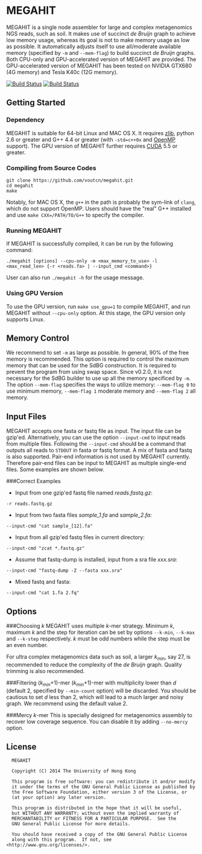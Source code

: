 MEGAHIT
=========

MEGAHIT is a single node assembler for large and complex metagenomics NGS reads, such as soil. It makes use of succinct *de Bruijn* graph to achieve low memory usage, whereas its goal is not to make memory usage as low as possible. It automatically adjusts itself to use all/moderate available memory (specified by `-m` and `--mem-flag`) to build succinct *de Bruijn* graphs. Both CPU-only and GPU-accelerated version of MEGAHIT are provided. The GPU-accelerated version of MEGAHIT has been tested on NVIDIA GTX680 (4G memory) and Tesla K40c (12G memory).

[![Build Status](https://travis-ci.org/voutcn/megahit.svg)](https://travis-ci.org/voutcn/megahit)
[![Build Status](https://drone.io/github.com/voutcn/megahit/status.png)](https://drone.io/github.com/voutcn/megahit/latest)

Getting Started
----------------

### Dependency
MEGAHIT is suitable for 64-bit Linux and MAC OS X. It requires [zlib](http://www.zlib.net/), python 2.6 or greater and G++ 4.4 or greater (with `-std=c++0x` and [OpenMP](http://openmp.org) support). The GPU version of MEGAHIT further requires [CUDA](https://developer.nvidia.com/cuda-toolkit) 5.5 or greater.

### Compiling from Source Codes
```
git clone https://github.com/voutcn/megahit.git
cd megahit
make
```

Notably, for MAC OS X, the `g++` in the path is probably the sym-link of `clang`, which do not support OpenMP. Users should have the "real" G++ installed and use `make CXX=/PATH/TO/G++` to specify the compiler.

### Running MEGAHIT
If MEGAHIT is successfully compiled, it can be run by the following command:

```
./megahit [options] --cpu-only -m <max_memory_to_use> -l <max_read_len> {-r <reads.fa> | --input_cmd <command>}
```

User can also run `./megahit -h` for the usage message.

### Using GPU Version
To use the GPU version, run `make use_gpu=1` to compile MEGAHIT, and run MEGAHIT without `--cpu-only` option. At this stage, the GPU version only supports Linux.


Memory Control
----------------
We recommend to set `-m` as large as possible. In general, 90% of the free memory is recommended. This option is required to control the maximum memory that can be used for the SdBG construction. It is required to prevent the program from using swap space.
Since v0.2.0, it is not necessary for the SdBG builder to use up all the memory specificed by `-m`. The option `--mem-flag` specifies the ways to utilize memory: `--mem-flag 0` to use minimum memory, `--mem-flag 1` moderate memory and `--mem-flag 2` all memory.

Input Files
--------------

MEGAHIT accepts one fasta or fastq file as input. The input file can be gzip'ed. Alternatively, you can use the option `--input-cmd` to input reads from multiple files. Following the `--input-cmd` should be a command that outputs all reads to `STDOUT` in fasta or fastq format. A mix of fasta and fastq is also supported. Pair-end information is not used by MEGAHIT currently. Therefore pair-end files can be input to MEGAHIT as multiple single-end files. Some examples are shown below.

###Correct Examples
* Input from one gzip'ed fastq file named *reads.fastq.gz*:
```
-r reads.fastq.gz
```
* Input from two fasta files *sample_1.fa* and *sample_2.fa*:
```
--input-cmd "cat sample_[12].fa"
```
* Input from all gzip'ed fastq files in current directory:
```
--input-cmd "zcat *.fastq.gz"
```
* Assume that fastq-dump is installed, input from a sra file *xxx.sra*:
```
--input-cmd "fastq-dump -Z --fasta xxx.sra"
```
* Mixed fastq and fasta:
```
--input-cmd "cat 1.fa 2.fq"
```

Options
------------------------
###Choosing *k*
MEGAHIT uses multiple *k*-mer strategy. Minimum *k*, maximum *k* and the step for iteration can be set by options `--k-min`, `--k-max` and `--k-step` respectively. *k* must be odd numbers while the step must be an even number.

For ultra complex metagenomics data such as soil, a larger *k<sub>min</sub>*, say 27, is recommended to reduce the complexity of the *de Bruijn* graph. Quality trimming is also recommended.

###Filtering (*k<sub>min</sub>*+1)-mer
(*k<sub>min</sub>*+1)-mer with multiplicity lower than *d* (default 2, specified by `--min-count` option) will be discarded. You should be cautious to set *d* less than 2, which will lead to a much larger and noisy graph. We recommend using the default value 2.

###Mercy *k*-mer
This is specially designed for metagenomics assembly to recover low coverage sequence. You can disable it by adding `--no-mercy` option.

License
-----------------------
```
  MEGAHIT
  
  Copyright (C) 2014 The University of Hong Kong

  This program is free software: you can redistribute it and/or modify
  it under the terms of the GNU General Public License as published by
  the Free Software Foundation, either version 3 of the License, or
  (at your option) any later version.

  This program is distributed in the hope that it will be useful,
  but WITHOUT ANY WARRANTY; without even the implied warranty of
  MERCHANTABILITY or FITNESS FOR A PARTICULAR PURPOSE.  See the
  GNU General Public License for more details.

  You should have received a copy of the GNU General Public License
  along with this program.  If not, see <http://www.gnu.org/licenses/>.
```